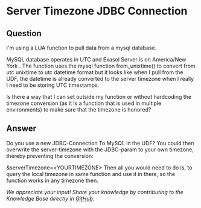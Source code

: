 # Server Timezone JDBC Connection

## Question
I'm using a LUA function to pull data from a mysql database.  

MySQL database operates in UTC and Exasol Server is on America/New York . The function uses the mysql function from_unixtime() to convert from utc unixtime to utc datetime format but it looks like when I pull from the UDF, the datetime is already converted to the server timezone when I really I need to be storing UTC timestamps. 

Is there a way that I can set outside my function or without hardcoding the timezone conversion (as it is a function that is used in multiple environments) to make sure that the timezone is honored?

## Answer
Do you use a new JDBC-Connection To MySQL in the UDF? You could then overwrite the server-timezone with the JDBC-param to your own timezone, thereby preventing the conversion:

&serverTimezone=&lt;YOURTIMEZONE&gt;
Then all you would need to do is, to query the local timezone in same function and use it in there, so the function works in any timezone then.

*We appreciate your input! Share your knowledge by contributing to the Knowledge Base directly in [GitHub](https://github.com/exasol/public-knowledgebase).* 